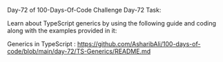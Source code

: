 Day-72 of 100-Days-Of-Code Challenge
Day-72 Task:

Learn about TypeScript generics by using the following guide and coding along with the examples provided in it:

Generics in TypeScript : https://github.com/AsharibAli/100-days-of-code/blob/main/day-72/TS-Generics/README.md